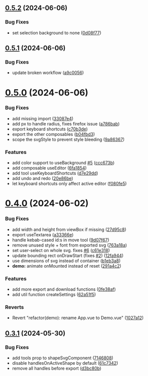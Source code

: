 ## [0.5.2](https://github.com/robertrosman/vue-paint/compare/v0.5.1...v0.5.2) (2024-06-06)


### Bug Fixes

* set selection background to none ([0d08f77](https://github.com/robertrosman/vue-paint/commit/0d08f779cdcda20b25f50d387aed5f9698514b38))



## [0.5.1](https://github.com/robertrosman/vue-paint/compare/v0.5.0...v0.5.1) (2024-06-06)


### Bug Fixes

* update broken workflow ([a9c0056](https://github.com/robertrosman/vue-paint/commit/a9c0056fad16663a4a671761e571f738378bdbd1))



# [0.5.0](https://github.com/robertrosman/vue-paint/compare/v0.4.0...v0.5.0) (2024-06-06)


### Bug Fixes

* add missing import ([33087e4](https://github.com/robertrosman/vue-paint/commit/33087e4e9768842c4712e726e66fb0e357bf507d))
* add px to handle radius, fixes firefox issue ([a786bab](https://github.com/robertrosman/vue-paint/commit/a786babd477312c665ba08160d259edcfb6dabc0))
* export keyboard shortcuts ([c70b3de](https://github.com/robertrosman/vue-paint/commit/c70b3def822439dcec97e17c0d0d9e6bc9d46720))
* export the other composables ([b04fbd3](https://github.com/robertrosman/vue-paint/commit/b04fbd3724268046011fe816ea991e517ab7732f))
* scope the svgStyle to prevent style bleeding ([9a86367](https://github.com/robertrosman/vue-paint/commit/9a863676e05f5ddc4dc000818c4bda964a0bce9b))


### Features

* add color support to useBackground [#5](https://github.com/robertrosman/vue-paint/issues/5) ([ccc673b](https://github.com/robertrosman/vue-paint/commit/ccc673b2b1cb2ee2e7e6607c553a2b36f5ed312f))
* add composable useEditor ([6fa1854](https://github.com/robertrosman/vue-paint/commit/6fa1854e2e8a00806ab05fd04ff70db1dc8fde82))
* add tool useKeyboardShortcuts ([d7e29dd](https://github.com/robertrosman/vue-paint/commit/d7e29dd862471cf23941698d19a13eb1d94286ab))
* add undo and redo ([20e86be](https://github.com/robertrosman/vue-paint/commit/20e86bebf3bb3ff6feea6996fdceb9df3fa53082))
* let keyboard shortcuts only affect active editor ([f080fe5](https://github.com/robertrosman/vue-paint/commit/f080fe5a7e2a0d1d596877bc3c1842af17d12b57))



# [0.4.0](https://github.com/robertrosman/vue-paint/compare/v0.3.1...v0.4.0) (2024-06-02)


### Bug Fixes

* add width and height from viewBox if missing ([27d95c8](https://github.com/robertrosman/vue-paint/commit/27d95c8203deb1bfa6a99ab2cf712d7cc2a3c8bd))
* export useTextarea ([a33366e](https://github.com/robertrosman/vue-paint/commit/a33366e30166c1e75deb9977e2acd571216e6590))
* handle kebab-cased id:s in move tool ([9d07f67](https://github.com/robertrosman/vue-paint/commit/9d07f670f403fb00ed8eee100bfdbfe8c32216a5))
* remove unused style + font from exported svg ([763a18a](https://github.com/robertrosman/vue-paint/commit/763a18a5718de4826d803c27febaeb6c224fabb2))
* set user-select on whole svg. fixes [#6](https://github.com/robertrosman/vue-paint/issues/6) ([c61e318](https://github.com/robertrosman/vue-paint/commit/c61e318c1214a9fca2fd2e5575b681b6b44aad8a))
* update bounding rect onDrawStart (fixes [#2](https://github.com/robertrosman/vue-paint/issues/2)) ([12fa944](https://github.com/robertrosman/vue-paint/commit/12fa94454c4a953f18e2b2a9c40e5b265d2dfd47))
* use dimensions of svg instead of container ([b1eb3a8](https://github.com/robertrosman/vue-paint/commit/b1eb3a8b37662389d7af509c4da277dea4aff090))
* **demo:** animate onMounted instead of reset ([291a4c2](https://github.com/robertrosman/vue-paint/commit/291a4c261eac78e2be8be28a38a243f340f40a35))


### Features

* add more export and download functions ([0fe38af](https://github.com/robertrosman/vue-paint/commit/0fe38af9d09c7dffabcc3beb0d5d608606cf95d8))
* add util function createSettings ([62a51f5](https://github.com/robertrosman/vue-paint/commit/62a51f547897c18149880f19c15b2e6c8aad7a09))


### Reverts

* Revert "refactor(demo): rename App.vue to Demo.vue" ([1027a12](https://github.com/robertrosman/vue-paint/commit/1027a12a4c86cb675fd6e877028aea68c253e4fe))



## [0.3.1](https://github.com/robertrosman/vue-paint/compare/v0.3.0...v0.3.1) (2024-05-30)


### Bug Fixes

* add tools prop to shapeSvgComponent ([7146808](https://github.com/robertrosman/vue-paint/commit/7146808299c5180b1ed7755ffeffc014f6011c26))
* disable handlesOnActiveShape by default ([61c7342](https://github.com/robertrosman/vue-paint/commit/61c734242352496ab8648a12e0b7b8f88d051d20))
* remove all handles before export ([d3bc80b](https://github.com/robertrosman/vue-paint/commit/d3bc80bf55da188d7f6a8d5b4879c37c4b31bbc9))



